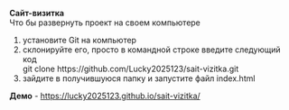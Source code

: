 <b>Сайт-визитка</b></br>
Что бы развернуть проект на своем компьютере</br>
<ol>
<li>установите Git на компьютер</li>
<li>склонируйте его, просто в командной строке введите следующий код</br>
git clone https://github.com/Lucky2025123/sait-vizitka.git </li>
<li>зайдите в получившуюся папку и запустите файл index.html</li>
</ol>

<b>Демо</b> - https://lucky2025123.github.io/sait-vizitka/

